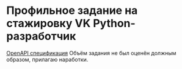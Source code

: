 # Профильное задание на стажировку VK Python-разработчик
[OpenAPI спецификация](./openapi.yaml)
Объём задания не был оценён должным образом, прилагаю наработки.
